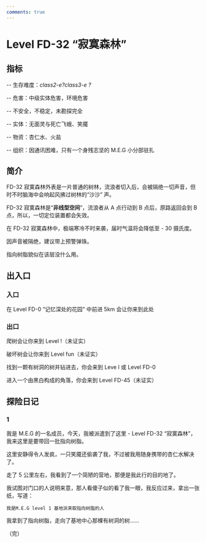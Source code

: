 ```yaml
---
comments: true
---
```


# Level FD-32 “寂寞森林”

## 指标

\-- 生存难度：**class2-e*?class3-e ?*

\-- 危害：中级实体危害，环境危害

\-- 不安全，不稳定，未勘探完全

\-- 实体：无面灵与死亡飞蛾、笑魇

\-- 物资：杏仁水、火盐

\-- 组织：因通讯困难，只有一个身残志坚的 M.E.G 小分部驻扎

## 简介

FD-32 寂寞森林外表是一片普通的树林，流浪者切入后，会被隔绝一切声音，但时不时脑海中会响起风拂过树林的“沙沙” 声。

FD-32 寂寞森林是“**非线型空间**”，流浪者从 A 点行动到 B 点后，原路返回会到 B 点，所以，一切定位装置都会失效。

在 FD-32 寂寞森林中，极端寒冷不时来袭，届时气温将会降低至 - 30 摄氏度。

因声音被隔绝，建议带上预警弹珠。

指向树脂貌似在该层没什么用。

## 出入口

### 入口

在 Level FD-0 “记忆深处的花园” 中前进 5km 会让你来到此处

### 出口

爬树会让你来到 Level !（未证实）

破坏树会让你来到 Level fun（未证实）

找到一颗有树洞的树并钻进去，你会来到 Leve l 或 Level FD-0

进入一个由黑白构成的角落，你会来到 Level FD-45（未证实）

## 探险日记

### 1

我是 M.E.G 的一名成员，今天，我被派遣到了这里 - Level FD-32 “寂寞森林”，我来这里是要带回一批指向树脂。

这里安静得令人发疯，一只笑魇还偷袭了我，不过被我用随身携带的杏仁水解决了。

走了 5 公里左右，我看到了一个简陋的营地，那便是我此行的目的地了。

我试图对门口的人说明来意，那人看傻子似的看了我一眼，我反应过来，拿出一张纸，写道：

```
我是M.E.G level 1 基地派来取指向树脂的人
```

我拿到了指向树脂，走向了基地中心那棵有树洞的树……

（完）
